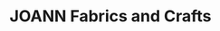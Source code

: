 ---
title: "JOANN Fabrics and Crafts"
url: /corvallis-crossing/joann-fabrics-and-crafts/
shop: craft
---